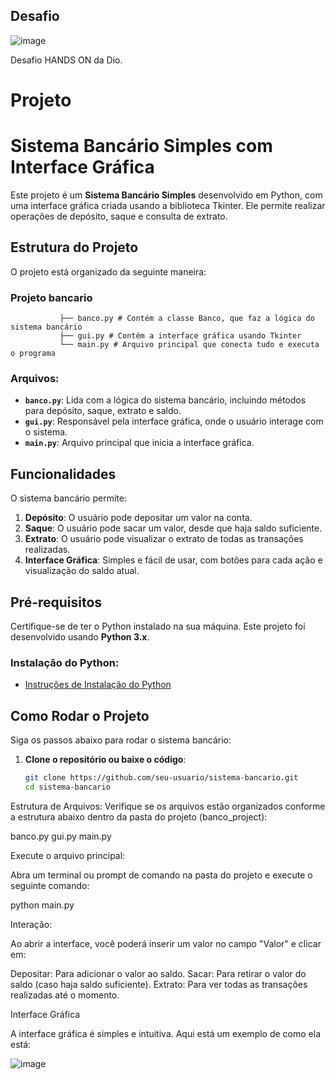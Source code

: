 ## Desafio

![image](https://github.com/user-attachments/assets/bce4216b-602c-4378-8cdf-50084885f234)

Desafio HANDS ON da Dio.

# Projeto

# Sistema Bancário Simples com Interface Gráfica

Este projeto é um **Sistema Bancário Simples** desenvolvido em Python, com uma interface gráfica criada usando a biblioteca Tkinter. Ele permite realizar operações de depósito, saque e consulta de extrato.

## Estrutura do Projeto

O projeto está organizado da seguinte maneira:

### Projeto bancario 

               ├── banco.py # Contém a classe Banco, que faz a lógica do sistema bancário 
               ├── gui.py # Contém a interface gráfica usando Tkinter 
               └── main.py # Arquivo principal que conecta tudo e executa o programa



### Arquivos:

- **`banco.py`**: Lida com a lógica do sistema bancário, incluindo métodos para depósito, saque, extrato e saldo.
- **`gui.py`**: Responsável pela interface gráfica, onde o usuário interage com o sistema.
- **`main.py`**: Arquivo principal que inicia a interface gráfica.

## Funcionalidades

O sistema bancário permite:

1. **Depósito**: O usuário pode depositar um valor na conta.
2. **Saque**: O usuário pode sacar um valor, desde que haja saldo suficiente.
3. **Extrato**: O usuário pode visualizar o extrato de todas as transações realizadas.
4. **Interface Gráfica**: Simples e fácil de usar, com botões para cada ação e visualização do saldo atual.

## Pré-requisitos

Certifique-se de ter o Python instalado na sua máquina. Este projeto foi desenvolvido usando **Python 3.x**.

### Instalação do Python:

- [Instruções de Instalação do Python](https://www.python.org/downloads/)

## Como Rodar o Projeto

Siga os passos abaixo para rodar o sistema bancário:

1. **Clone o repositório ou baixe o código**:

   ```bash
   git clone https://github.com/seu-usuario/sistema-bancario.git
   cd sistema-bancario

Estrutura de Arquivos: Verifique se os arquivos estão organizados conforme a estrutura abaixo dentro da pasta do projeto (banco_project):

banco.py
gui.py
main.py


Execute o arquivo principal:

Abra um terminal ou prompt de comando na pasta do projeto e execute o seguinte comando:

python main.py


Interação:

Ao abrir a interface, você poderá inserir um valor no campo "Valor" e clicar em:

Depositar: Para adicionar o valor ao saldo.
Sacar: Para retirar o valor do saldo (caso haja saldo suficiente).
Extrato: Para ver todas as transações realizadas até o momento.

Interface Gráfica

A interface gráfica é simples e intuitiva. Aqui está um exemplo de como ela está:

![image](https://github.com/user-attachments/assets/350f77df-349d-4f96-a8d3-d5f7a774c324)











